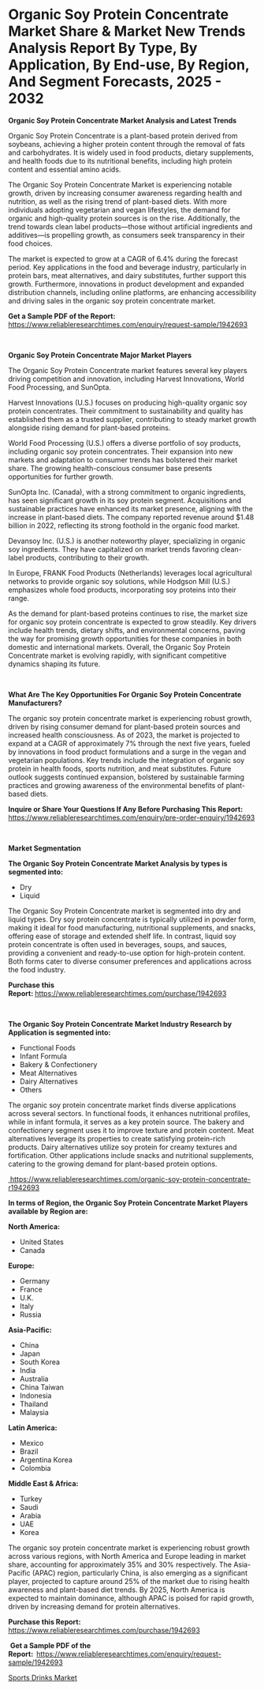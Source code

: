 <p><h1>Organic Soy Protein Concentrate Market Share & Market New Trends Analysis Report By Type, By Application, By End-use, By Region, And Segment Forecasts, 2025 - 2032</h1></p><p><strong>Organic Soy Protein Concentrate Market Analysis and Latest Trends</strong></p>
<p><p>Organic Soy Protein Concentrate is a plant-based protein derived from soybeans, achieving a higher protein content through the removal of fats and carbohydrates. It is widely used in food products, dietary supplements, and health foods due to its nutritional benefits, including high protein content and essential amino acids.</p><p>The Organic Soy Protein Concentrate Market is experiencing notable growth, driven by increasing consumer awareness regarding health and nutrition, as well as the rising trend of plant-based diets. With more individuals adopting vegetarian and vegan lifestyles, the demand for organic and high-quality protein sources is on the rise. Additionally, the trend towards clean label products—those without artificial ingredients and additives—is propelling growth, as consumers seek transparency in their food choices.</p><p>The market is expected to grow at a CAGR of 6.4% during the forecast period. Key applications in the food and beverage industry, particularly in protein bars, meat alternatives, and dairy substitutes, further support this growth. Furthermore, innovations in product development and expanded distribution channels, including online platforms, are enhancing accessibility and driving sales in the organic soy protein concentrate market.</p></p>
<p><strong>Get a Sample PDF of the Report:&nbsp;</strong> <a href="https://www.reliableresearchtimes.com/enquiry/request-sample/1942693?utm_campaign=2225&utm_medium=2&utm_source=Github&utm_content=ia&utm_term=14022025&utm_id=organic-soy-protein-concentrate">https://www.reliableresearchtimes.com/enquiry/request-sample/1942693</a></p>
<p>&nbsp;</p>
<p><strong>Organic Soy Protein Concentrate Major Market Players</strong></p>
<p><p>The Organic Soy Protein Concentrate market features several key players driving competition and innovation, including Harvest Innovations, World Food Processing, and SunOpta. </p><p>Harvest Innovations (U.S.) focuses on producing high-quality organic soy protein concentrates. Their commitment to sustainability and quality has established them as a trusted supplier, contributing to steady market growth alongside rising demand for plant-based proteins.</p><p>World Food Processing (U.S.) offers a diverse portfolio of soy products, including organic soy protein concentrates. Their expansion into new markets and adaptation to consumer trends has bolstered their market share. The growing health-conscious consumer base presents opportunities for further growth.</p><p>SunOpta Inc. (Canada), with a strong commitment to organic ingredients, has seen significant growth in its soy protein segment. Acquisitions and sustainable practices have enhanced its market presence, aligning with the increase in plant-based diets. The company reported revenue around $1.48 billion in 2022, reflecting its strong foothold in the organic food market.</p><p>Devansoy Inc. (U.S.) is another noteworthy player, specializing in organic soy ingredients. They have capitalized on market trends favoring clean-label products, contributing to their growth.</p><p>In Europe, FRANK Food Products (Netherlands) leverages local agricultural networks to provide organic soy solutions, while Hodgson Mill (U.S.) emphasizes whole food products, incorporating soy proteins into their range.</p><p>As the demand for plant-based proteins continues to rise, the market size for organic soy protein concentrate is expected to grow steadily. Key drivers include health trends, dietary shifts, and environmental concerns, paving the way for promising growth opportunities for these companies in both domestic and international markets. Overall, the Organic Soy Protein Concentrate market is evolving rapidly, with significant competitive dynamics shaping its future.</p></p>
<p>&nbsp;</p>
<p><strong>What Are The Key Opportunities For Organic Soy Protein Concentrate Manufacturers?</strong></p>
<p><p>The organic soy protein concentrate market is experiencing robust growth, driven by rising consumer demand for plant-based protein sources and increased health consciousness. As of 2023, the market is projected to expand at a CAGR of approximately 7% through the next five years, fueled by innovations in food product formulations and a surge in the vegan and vegetarian populations. Key trends include the integration of organic soy protein in health foods, sports nutrition, and meat substitutes. Future outlook suggests continued expansion, bolstered by sustainable farming practices and growing awareness of the environmental benefits of plant-based diets.</p></p>
<p><strong>Inquire or Share Your Questions If Any Before Purchasing This Report:</strong> <a href="https://www.reliableresearchtimes.com/enquiry/pre-order-enquiry/1942693?utm_campaign=2225&utm_medium=2&utm_source=Github&utm_content=ia&utm_term=14022025&utm_id=organic-soy-protein-concentrate">https://www.reliableresearchtimes.com/enquiry/pre-order-enquiry/1942693</a></p>
<p>&nbsp;</p>
<p><strong>Market Segmentation</strong></p>
<p><strong>The Organic Soy Protein Concentrate Market Analysis by types is segmented into:</strong></p>
<p><ul><li>Dry</li><li>Liquid</li></ul></p>
<p><p>The Organic Soy Protein Concentrate market is segmented into dry and liquid types. Dry soy protein concentrate is typically utilized in powder form, making it ideal for food manufacturing, nutritional supplements, and snacks, offering ease of storage and extended shelf life. In contrast, liquid soy protein concentrate is often used in beverages, soups, and sauces, providing a convenient and ready-to-use option for high-protein content. Both forms cater to diverse consumer preferences and applications across the food industry.</p></p>
<p><strong>Purchase this Report:&nbsp;</strong><a href="https://www.reliableresearchtimes.com/purchase/1942693?utm_campaign=2225&utm_medium=2&utm_source=Github&utm_content=ia&utm_term=14022025&utm_id=organic-soy-protein-concentrate">https://www.reliableresearchtimes.com/purchase/1942693</a></p>
<p>&nbsp;</p>
<p><strong>The Organic Soy Protein Concentrate Market Industry Research by Application is segmented into:</strong></p>
<p><ul><li>Functional Foods</li><li>Infant Formula</li><li>Bakery & Confectionery</li><li>Meat Alternatives</li><li>Dairy Alternatives</li><li>Others</li></ul></p>
<p><p>The organic soy protein concentrate market finds diverse applications across several sectors. In functional foods, it enhances nutritional profiles, while in infant formula, it serves as a key protein source. The bakery and confectionery segment uses it to improve texture and protein content. Meat alternatives leverage its properties to create satisfying protein-rich products. Dairy alternatives utilize soy protein for creamy textures and fortification. Other applications include snacks and nutritional supplements, catering to the growing demand for plant-based protein options.</p></p>
<p><a href="https://www.reliableresearchtimes.com/organic-soy-protein-concentrate-r1942693?utm_campaign=2225&utm_medium=2&utm_source=Github&utm_content=ia&utm_term=14022025&utm_id=organic-soy-protein-concentrate">&nbsp;https://www.reliableresearchtimes.com/organic-soy-protein-concentrate-r1942693</a></p>
<p><strong>In terms of Region, the Organic Soy Protein Concentrate Market Players available by Region are:</strong></p>
<p>
    <p> <strong> North America: </strong>
        <ul>
            <li>United States</li>
            <li>Canada</li>
        </ul>
        </p> 
    <p> <strong> Europe: </strong>
        <ul>
            <li>Germany</li>
            <li>France</li>
            <li>U.K.</li>
            <li>Italy</li>
            <li>Russia</li>
        </ul>
        </p> 
    <p> <strong> Asia-Pacific: </strong>
        <ul>
            <li>China</li>
            <li>Japan</li>
            <li>South Korea</li>
            <li>India</li>
            <li>Australia</li>
            <li>China Taiwan</li>
            <li>Indonesia</li>
            <li>Thailand</li>
            <li>Malaysia</li>
        </ul>
        </p> 
    <p> <strong> Latin America: </strong>
        <ul>
            <li>Mexico</li>
            <li>Brazil</li>
            <li>Argentina Korea</li>
            <li>Colombia</li>
        </ul>
        </p> 
    <p> <strong> Middle East & Africa: </strong>
        <ul>
            <li>Turkey</li>
            <li>Saudi</li>
            <li>Arabia</li>
            <li>UAE</li>
            <li>Korea</li>
        </ul>
    </p>
    </p>
<p><p>The organic soy protein concentrate market is experiencing robust growth across various regions, with North America and Europe leading in market share, accounting for approximately 35% and 30% respectively. The Asia-Pacific (APAC) region, particularly China, is also emerging as a significant player, projected to capture around 25% of the market due to rising health awareness and plant-based diet trends. By 2025, North America is expected to maintain dominance, although APAC is poised for rapid growth, driven by increasing demand for protein alternatives.</p></p>
<p><strong>Purchase this Report: </strong><a href="https://www.reliableresearchtimes.com/purchase/1942693?utm_campaign=2225&utm_medium=2&utm_source=Github&utm_content=ia&utm_term=14022025&utm_id=organic-soy-protein-concentrate">https://www.reliableresearchtimes.com/purchase/1942693</a></p>
<p>&nbsp;<strong>Get a Sample PDF of the Report:&nbsp;&nbsp;</strong><a href="https://www.reliableresearchtimes.com/enquiry/request-sample/1942693?utm_campaign=2225&utm_medium=2&utm_source=Github&utm_content=ia&utm_term=14022025&utm_id=organic-soy-protein-concentrate">https://www.reliableresearchtimes.com/enquiry/request-sample/1942693</a></p>
<p><strong></strong></p>
<p><p><a href="https://github.com/lindaopodray/Market-Research-Report-List-1/blob/main/sports-drinks-market.md?utm_campaign=2225&utm_medium=2&utm_source=Github&utm_content=ia&utm_term=14022025&utm_id=organic-soy-protein-concentrate">Sports Drinks Market</a></p></p>